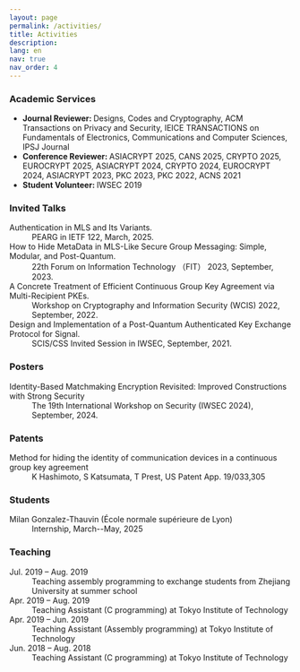 ```yaml
---
layout: page
permalink: /activities/
title: Activities
description:
lang: en
nav: true
nav_order: 4
---
```


<h3>Academic Services</h3>
<ul>
  <li><strong>Journal Reviewer: </strong>Designs, Codes and Cryptography, ACM Transactions on Privacy and Security, IEICE TRANSACTIONS on Fundamentals of Electronics, Communications and Computer Sciences, IPSJ Journal</li>
  <li><strong>Conference Reviewer: </strong>ASIACRYPT 2025, CANS 2025, CRYPTO 2025, EUROCRYPT 2025, ASIACRYPT 2024, CRYPTO 2024, EUROCRYPT 2024, ASIACRYPT 2023, PKC 2023, PKC 2022, ACNS 2021</li>
  <li><strong>Student Volunteer: </strong>IWSEC 2019</li>
</ul>

<h3>Invited Talks</h3>
<dl>
    <dt>Authentication in MLS and Its Variants.</dt>
    <dd>PEARG in IETF 122, March, 2025.</dd>
    <dt>How to Hide MetaData in MLS-Like Secure Group Messaging: Simple, Modular, and Post-Quantum.</dt>
    <dd>22th Forum on Information Technology （FIT） 2023, September, 2023.</dd>
    <dt>A Concrete Treatment of Efficient Continuous Group Key Agreement via Multi-Recipient PKEs.</dt>
    <dd>Workshop on Cryptography and Information Security (WCIS) 2022, September, 2022.</dd>
    <dt>Design and Implementation of a Post-Quantum Authenticated Key Exchange Protocol for Signal.</dt>
    <dd>SCIS/CSS Invited Session in IWSEC, September, 2021.</dd>
</dl>

<h3>Posters</h3>
<dl>
    <dt>Identity-Based Matchmaking Encryption Revisited: Improved Constructions with Strong Security</dt>
    <dd>The 19th International Workshop on Security (IWSEC 2024), September, 2024.</dd>
</dl>

<h3>Patents</h3>
<dl>
    <dt>Method for hiding the identity of communication devices in a continuous group key agreement</dt>
    <dd>K Hashimoto, S Katsumata, T Prest, US Patent App. 19/033,305</dd>
</dl>

<h3>Students</h3>
<dl>
    <dt>Milan Gonzalez-Thauvin (École normale supérieure de Lyon)</dt>
    <dd>Internship, March--May, 2025</dd>
</dl>

<h3>Teaching</h3>
<dl>
    <dt>Jul. 2019 &ndash; Aug. 2019</dt>
    <dd>Teaching assembly programming to exchange students from Zhejiang University at summer school</dd>
    <dt>Apr. 2019 &ndash; Aug. 2019</dt>
    <dd>Teaching Assistant (C programming) at Tokyo Institute of Technology</dd>
    <dt>Apr. 2019 &ndash; Jun. 2019</dt>
    <dd>Teaching Assistant (Assembly programming) at Tokyo Institute of Technology</dd>
    <dt>Jun. 2018 &ndash; Aug. 2018</dt>
    <dd>Teaching Assistant (C programming) at Tokyo Institute of Technology</dd>
</dl>